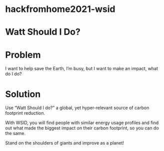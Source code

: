 # hackfromhome2021-wsid

# Watt Should I Do?

# Problem
I want to help save the Earth, I’m busy, but I want to make an impact, what do I do?

# Solution
Use “Watt Should I do?” a global, yet hyper-relevant source of carbon footprint reduction.

With WSID, you will find people with similar energy usage profiles and find out what made the biggest impact on their carbon footprint, so you can do the same.

Stand on the shoulders of giants and improve as a planet!
